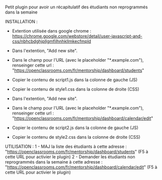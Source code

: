 Petit plugin pour avoir un récapitulatif des étudiants non reprogrammés dans la semaine

INSTALLATION :
- Extention utilisée dans google chrome : https://chrome.google.com/webstore/detail/user-javascript-and-css/nbhcbdghjpllgmfilhnhkllmkecfmpld
- Dans l'extention, "Add new site".

- Dans le champ pour l'URL (avec le placeholder "*.example.com"), renseinger cette url : "https://openclassrooms.com/fr/mentorship/dashboard/students"
- Copier le contenu de script1.js dans la colonne de gauche (JS)
- Copier le contenu de style1.css dans la colonne de droite (CSS)

- Dans l'extention, "Add new site".
- Dans le champ pour l'URL (avec le placeholder "*.example.com"), renseinger cette url : "https://openclassrooms.com/fr/mentorship/dashboard/calendar/edit"
- Copier le contenu de script2.js dans la colonne de gauche (JS)
- Copier le contenu de style2.css dans la colonne de droite (CSS)

UTILISATION :
1 - MAJ la liste des étudiants à cette adresse : "https://openclassrooms.com/fr/mentorship/dashboard/students" (F5 à cette URL pour activier le plugin)
2 - Demander les étudiants non reprogrammés dans la semaine à cette adresse : "https://openclassrooms.com/fr/mentorship/dashboard/calendar/edit" (F5 à cette URL pour activier le plugin) 
